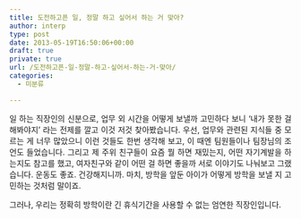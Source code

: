 ```yaml
---
title: 도전하고픈 일, 정말 하고 싶어서 하는 거 맞아?
author: interp
type: post
date: 2013-05-19T16:50:06+00:00
draft: true
private: true
url: /도전하고픈-일-정말-하고-싶어서-하는-거-맞아/
categories:
  - 미분류

---
```

<p style="text-align: justify;">
  일 하는 직장인의 신분으로, 업무 외 시간을 어떻게 보낼까 고민하다 보니 &#8216;내가 못한 걸 해봐야지&#8217; 라는 전제를 깔고 이것 저것 찾아봤습니다. 우선, 업무와 관련된 지식들 중 모르는 게 너무 많았으니 이런 것들도 한번 생각해 보고, 이 때엔 팀원들이나 팀장님의 조언도 들었습니다. 그리고 제 주위 친구들이 요즘 뭘 하면 재밌는지, 어떤 자기계발을 하는지도 참고를 했고, 여자친구와 같이 어떤 걸 하면 좋을까 서로 이야기도 나눠보고 그랬습니다. 운동도 좋죠. 건강해지니까. 마치, 방학을 앞둔 아이가 어떻게 방학을 보낼 지 고민하는 것처럼 말이죠.
</p>

그러나, 우리는 정확히 방학이란 긴 휴식기간을 사용할 수 없는 엄연한 직장인입니다.&nbsp;